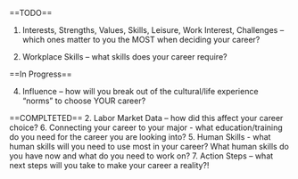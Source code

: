 ==TODO==

1. Interests, Strengths, Values, Skills, Leisure, Work Interest, Challenges – which ones matter to you the MOST when deciding your career?

3. Workplace Skills – what skills does your career require? 



==In Progress==

4. Influence – how will you break out of the cultural/life experience “norms” to choose YOUR career?


==COMPLTETED==
2. Labor Market Data – how did this affect your career choice?
6. Connecting your career to your major - what education/training do you need for the career you are looking into?
5. Human Skills - what human skills will you need to use most in your career? What human skills do you have now and what do you need to work on?
7. Action Steps – what next steps will you take to make your career a reality?!

